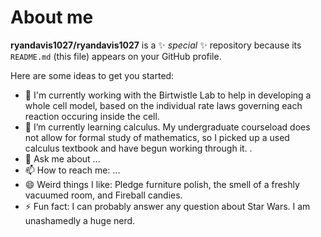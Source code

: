 # About me


**ryandavis1027/ryandavis1027** is a ✨ _special_ ✨ repository because its `README.md` (this file) appears on your GitHub profile.

Here are some ideas to get you started:

- 🔭 I'm currently working with the Birtwistle Lab to help in developing a whole cell model, based on the individual rate laws governing each reaction occuring inside the cell. 
- 🌱 I’m currently learning calculus. My undergraduate courseload does not allow for formal study of mathematics, so I picked up a used calculus textbook and have begun working through it. .
- 💬 Ask me about ...
- 📫 How to reach me: ...
- 😄 Weird things I like: Pledge furniture polish, the smell of a freshly vacuumed room, and Fireball candies.
- ⚡ Fun fact: I can probably answer any question about Star Wars. I am unashamedly a huge nerd. 
